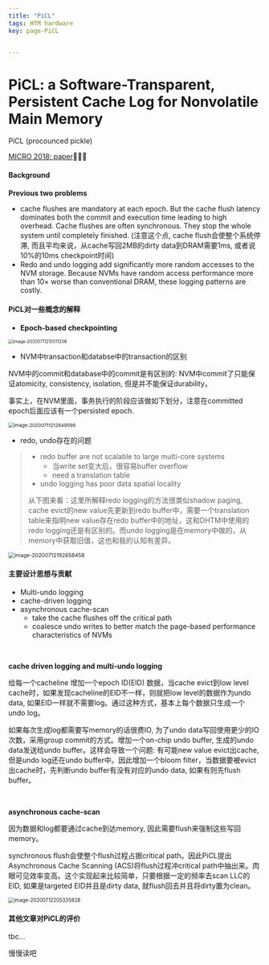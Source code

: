 ```yaml
---
title: "PiCL"
tags: HTM hardware
key: page-PiCL


---
```


<!--more-->

# PiCL: a Software-Transparent, Persistent Cache Log for Nonvolatile Main Memory

PiCL (procounced pickle)

<a href="https://ieeexplore.ieee.org/stamp/stamp.jsp?tp=&arnumber=8574565">MICRO 2018: paper</a>

#### Background

**Previous two problems**

* cache flushes are mandatory at each epoch. But the cache flush latency dominates both the commit and execution time leading to high overhead. Cache flushes are often synchronous. They stop the whole system until completely finished. (注意这个点, cache flush会使整个系统停滞, 而且平均来说，从cache写回2MB的dirty data到DRAM需要1ms, 或者说10%的10ms checkpoint时间)
* Redo and undo logging add significantly more random accesses to the NVM storage. Because NVMs have random access performance more than 10× worse than conventional DRAM, these logging patterns are costly.



#### PiCL对一些概念的解释

* **Epoch-based checkpointing**

<img src="../../../../assets/images/image-20200711210011208.png" alt="image-20200711210011208" style="zoom:60%;" />



* NVM中transaction和databse中的transaction的区别

NVM中的commit和database中的commit是有区别的: NVM中commit了只能保证atomicity, consistency, isolation, 但是并不能保证durability。

事实上，在NVM里面，事务执行的阶段应该做如下划分，注意在committed epoch后面应该有一个persisted epoch.

<img src="../../../../assets/images/image-20200711212949596.png" alt="image-20200711212949596" style="zoom:67%;" />



* redo, undo存在的问题

> * redo buffer are not scalable to large multi-core systems
>   * 当write set变大后，很容易buffer overflow
>   * need a translation table 
> * undo logging has poor data spatial locality
>
> 从下图来看：这里所解释redo logging的方法很类似shadow paging, cache evict的new value先更新到redo buffer中，需要一个translation table来指明new value存在redo buffer中的地址，这和DHTM中使用的redo logging还是有区别的。而undo logging是在memory中做的，从memory中获取旧值，这也和我的认知有差异。

<img src="../../../../assets/images/image-20200712192658458.png" alt="image-20200712192658458" style="zoom:75%;" />

#### 主要设计思想与贡献

* Multi-undo logging
* cache-driven logging
* asynchronous cache-scan
  * take the cache flushes off the critical path
  * coalesce undo writes to better match the page-based performance characteristics of NVMs

<br>

**cache driven logging and multi-undo logging**

给每一个cacheline 增加一个epoch ID(EID) 数据，当cache evict到low level cache时，如果发现cacheline的EID不一样，则就把low level的数据作为undo data, 如果EID一样就不需要log。通过这种方式，基本上每个数据只生成一个undo log。

如果每次生成log都需要写memory的话很费IO, 为了undo data写回使用更少的IO次数，采用group commit的方式。增加一个on-chip undo buffer, 生成的undo data发送给undo buffer。这样会导致一个问题: 有可能new value evict出cache, 但是undo log还在undo buffer中。因此增加一个bloom filter，当数据要被evict出cache时，先判断undo buffer有没有对应的undo data, 如果有则先flush buffer。

<br>

**asynchronous cache-scan**

因为数据和log都要通过cache到达memory, 因此需要flush来强制这些写回memory。

synchronous flush会使整个flush过程占据critical path。因此PiCL提出Asynchronous Cache Scanning (ACS)将flush过程冲critical path中抽出来。肉眼可见效率变高。这个实现起来比较简单，只要根据一定的频率去scan LLC的EID, 如果是targeted EID并且是dirty data, 就flush回去并且将dirty置为clean。

<img src="../../../../assets/images/image-20200712205335828.png" alt="image-20200712205335828" style="zoom:70%;" />



#### 其他文章对PiCL的评价

tbc...

慢慢读吧